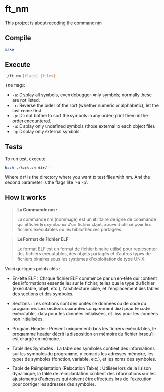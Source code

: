 # ft_nm

This project is about recoding the command nm

## Compile

```bash
make
```

## Execute

```bash
./ft_nm [flags] [files]
```

The flags:
- `-a`: Display all symbols, even debugger-only symbols; normally these are not listed.
- `-r`: Reverse the order of the sort (whether numeric or alphabetic); let the last come first.
- `-p`: Do not bother to sort the symbols in any order; print them in the order encountered.
- `-u`: Display only undefined symbols (those external to each object file).
- `-g`: Display only external symbols.


## Tests

To run test, execute :
```bash
bash ./test.sh dir/ ''
```
Where dir/ is the directory where you want to test files with nm.
And the second parameter is the flags like '-a -p'.

## How it works

> **La Commande nm :**
>
> La commande nm (nommage) est un utilitaire de ligne de commande qui affiche les symboles d'un fichier objet, souvent utilisé pour les fichiers exécutables ou les bibliothèques partagées.


> **Le Format de Fichier ELF :**
>
> Le format ELF est un format de fichier binaire utilisé pour représenter des fichiers exécutables, des objets partagés et d'autres types de fichiers binaires sous les systèmes d'exploitation de type UNIX.

Voici quelques points clés :

- En-tête ELF : Chaque fichier ELF commence par un en-tête qui contient des informations essentielles sur le fichier, telles que le type du fichier (exécutable, objet, etc.), l'architecture cible, et l'emplacement des tables des sections et des symboles.

- Sections : Les sections sont des unités de données ou de code du programme. Les sections courantes comprennent .text pour le code exécutable, .data pour les données initialisées, et .bss pour les données non initialisées.

- Program Header : Présent uniquement dans les fichiers exécutables, le programme header décrit la disposition en mémoire du fichier lorsqu'il est chargé en mémoire.

- Table des Symboles : La table des symboles contient des informations sur les symboles du programme, y compris les adresses mémoire, les types de symboles (fonction, variable, etc.), et les noms des symboles.

- Table de Réimplantation (Relocation Table) : Utilisée lors de la liaison dynamique, la table de réimplantation contient des informations sur les ajustements d'adresses qui doivent être effectués lors de l'exécution pour corriger les adresses des symboles.
